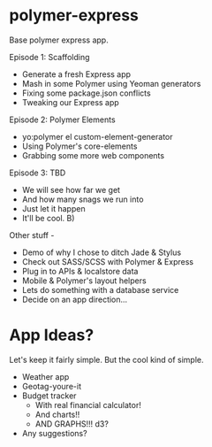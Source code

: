 polymer-express
===============

Base polymer express app.

Episode 1: Scaffolding

- Generate a fresh Express app
- Mash in some Polymer using Yeoman generators
- Fixing some package.json conflicts
- Tweaking our Express app

Episode 2: Polymer Elements

- yo:polymer el custom-element-generator
- Using Polymer's core-elements
- Grabbing some more web components

Episode 3: TBD

- We will see how far we get
- And how many snags we run into
- Just let it happen
- It'll be cool. B)

Other stuff -
- Demo of why I chose to ditch Jade & Stylus
- Check out SASS/SCSS with Polymer & Express
- Plug in to APIs & localstore data
- Mobile & Polymer's layout helpers
- Lets do something with a database service
- Decide on an app direction...

# App Ideas?
Let's keep it fairly simple. But the cool kind of simple.

- Weather app
- Geotag-youre-it
- Budget tracker
    + With real financial calculator!
    + And charts!!
    + AND GRAPHS!!! d3?
- Any suggestions?

